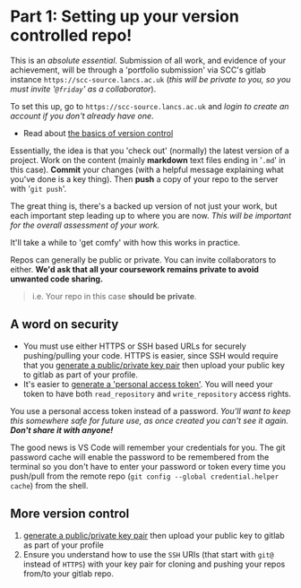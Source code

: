 # Part 1: Setting up your version controlled repo!

This is an *absolute essential*.  Submission of all work, and evidence of your achievement, will be through a 'portfolio submission' via SCC's gitlab instance `https://scc-source.lancs.ac.uk` (*this will be private to you, so you must invite '`@friday`' as a collaborator*).

To set this up, go to `https://scc-source.lancs.ac.uk` and *login to create an account if you don't already have one*.

* Read about [the basics of version control](https://about.gitlab.com/topics/version-control/)

Essentially, the idea is that you 'check out' (normally) the latest version of a project.  Work on the content (mainly **markdown** text files ending in '`.md`' in this case).  **Commit** your changes (with a helpful message explaining what you've done is a key thing).  Then **push** a copy of your repo to the server with '`git push`'.

The great thing is, there's a backed up version of not just your work, but each important step leading up to where you are now.  *This will be important for the overall assessment of your work.*

It'll take a while to 'get comfy' with how this works in practice.

Repos can generally be public or private.  You can invite collaborators to either.  **We'd ask that all your coursework remains private to avoid unwanted code sharing.**

> i.e. Your repo in this case **should be private**.

## A word on security

* You must use either HTTPS or SSH based URLs for securely pushing/pulling your code.  HTTPS is easier, since SSH would require that you [generate a public/private key pair](https://docs.gitlab.com/ee/user/ssh.html) then upload your public key to gitlab as part of your profile.
* It's easier to [generate a 'personal access token'](https://docs.github.com/en/authentication/keeping-your-account-and-data-secure/managing-your-personal-access-tokens).  You will need your token to have both `read_repository` and `write_repository` access rights.

You use a personal access token instead of a password.  *You'll want to keep this somewhere safe for future use, as once created you can't see it again.  **Don't share it with anyone!***

The good news is VS Code will remember your credentials for you.  The git password cache will enable the password to be remembered from the terminal so you don't have to enter your password or token every time you push/pull from the remote repo (`git config --global credential.helper cache`) from the shell.

## More version control
1. [generate a public/private key pair](https://docs.gitlab.com/ee/user/ssh.html) then upload your public key to gitlab as part of your profile
2. Ensure you understand how to use the `SSH` URIs (that start with `git@` instead of `HTTPS`) with your key pair for cloning and pushing your repos from/to your gitlab repo.